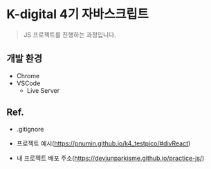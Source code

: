 # K-digital 4기 자바스크립트

> JS 프로젝트를 진행하는 과정입니다.

##  개발 환경

- Chrome
- VSCode
    - Live Server

## Ref.
- .gitignore

- 프로젝트 예시(https://pnumin.github.io/k4_testpico/#divReact)

- 내 프로젝트 배포 주소(https://devjunparkisme.github.io/practice-js/)